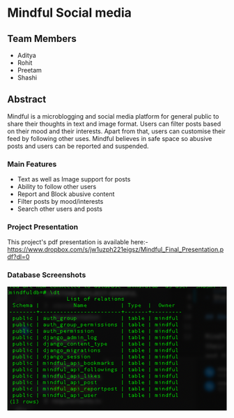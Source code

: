 # Mindful Social media

## Team Members

- Aditya
- Rohit
- Preetam
- Shashi

## Abstract

Mindful is a microblogging and social media platform for general public to share their thoughts in text and image format. Users can filter posts based on their mood and their interests. Apart from that, users can customise their feed by following other uses. Mindful believes in safe space so abusive posts and users can be reported and suspended.

### Main Features

- Text as well as Image support for posts
- Ability to follow other users
- Report and Block abusive content
- Filter posts by mood/interests
- Search other users and posts

### Project Presentation

This project's pdf presentation is available here:-
https://www.dropbox.com/s/jw1uzph221eigsz/Mindful_Final_Presentation.pdf?dl=0

### Database Screenshots

![Database](screenshots/mindful_db.png?raw=true "Database")
